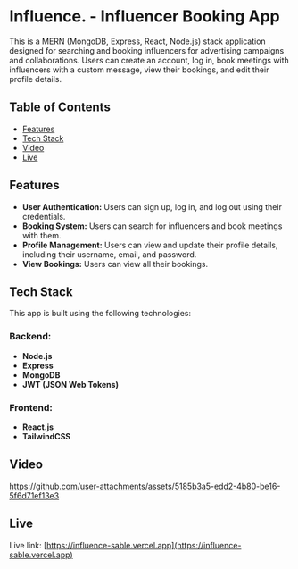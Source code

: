 ﻿# Influence. - Influencer Booking App

This is a MERN (MongoDB, Express, React, Node.js) stack application designed for searching and booking influencers for advertising campaigns and collaborations. Users can create an account, log in, book meetings with influencers with a custom message, view their bookings, and edit their profile details.

## Table of Contents

- [Features](#features)
- [Tech Stack](#tech-stack)
- [Video](#video)
- [Live](#live)

## Features

- **User Authentication:** Users can sign up, log in, and log out using their credentials.
- **Booking System:** Users can search for influencers and book meetings with them.
- **Profile Management:** Users can view and update their profile details, including their username, email, and password.
- **View Bookings:** Users can view all their bookings.

## Tech Stack

This app is built using the following technologies:

### Backend:

- **Node.js**
- **Express**
- **MongoDB**
- **JWT (JSON Web Tokens)**

### Frontend:

- **React.js**
- **TailwindCSS**

## Video

https://github.com/user-attachments/assets/5185b3a5-edd2-4b80-be16-5f6d71ef13e3

## Live

Live link: [https://influence-sable.vercel.app](https://influence-sable.vercel.app)
